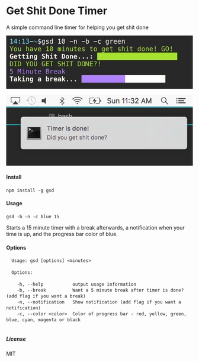 # Get Shit Done Timer

A simple command line timer for helping you get shit done 

![Get Shit Done](./screenshot.png)

![Get Shit Done](./screenshot-2.png)

#### Install
```
npm install -g gsd
```

#### Usage

```
gsd -b -n -c blue 15
```

Starts a 15 minute timer with a break afterwards, a notification when your time is up, and the progress bar color of blue. 


#### Options 

```
  Usage: gsd [options] <minutes>

  Options:

    -h, --help           output usage information
    -b, --break          Want a 5 minute break after timer is done? (add flag if you want a break)
    -n, --notification   Show notification (add flag if you want a notification)
    -c, --color <color>  Color of progress bar - red, yellow, green, blue, cyan, magenta or black
    
```

##### License

MIT
